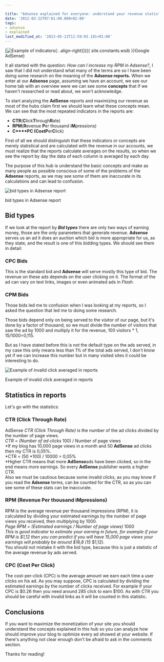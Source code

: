 ```yaml
---

title: "Adsense explained for everyone: understand your revenue statistics"
date: '2012-03-22T07:01:00.000+02:00'
tags:
- adsense
- explained
last_modified_at: '2013-05-13T11:59:03.181+01:00'
---
```


[![Example of indicators](https://i.imgur.com/teAzmHl.png){: .align-right}]({{ site.constants.wsib }}Google AdSense)

It all started with the question: *How can I increase my RPM in Adsense?*, I saw that I did not understand what many of the terms are so I have been doing some research on the meaning of the **Adsense ****reports****.** When we enter at our **Adsense** page, assuming we have an account, we see our home tab with an overview were we can see some **concepts** that if we haven't researched or read about, we won't acknowledge.

To start analyzing the **AdSense** reports and maximizing our revenue as most of the hubs claim first we should learn what these concepts mean.\
We can see that the most repeated indicators in the reports are:

- **CTR**(**C**lick**T**hrough**R**ate)
- **RPM**(**R**evenue **P**er thousand i**M**pressions)
- **C****PC **(**C**ost**P**er**C**lick)

First of all we should distinguish that these indicators or concepts are merely statistical and are calculated with the revenue in our accounts, we must realize that the reports calculate averages on the results, so when we see the report by day the data of each column is averaged by each day.

The purpose of this hub is understand the basic concepts and make as many people as possible conscious of some of the problems of the **Adsense** reports, as we may see some of them are inaccurate in its calculations and can lead to confusion.

![bid types in Adsense report](https://i.imgur.com/19HuBfU.png)

bid types in Adsense report

Bid types
---------

If we look at the report by ***Bid types*** there are only two ways of earning money, those are the only parameters that generate revenue. **Adsense** serves us an ad it does an auction which bid is more appropriate for us, as they state, and the result is one of this bidding types. We should see them in detail:

### **CPC Bids**

This is the standard bid and **Adsense** will serve mostly this type of bid. The revenue on these ads depends on the user clicking on it. The format of the ad can vary on text links, images or even animated ads in *Flash*.

### **CPM Bids**

Those bids led me to confusion when I was looking at my reports, so I asked the question that led me to doing some research.

Those bids depend only on being served to the visitor of our page, but it's done by a factor of thousand, so we must divide the number of visitors that saw the ad by 1000 and multiply it for the revenue, 100 visitors * $1,15 / 1000 =$0,115.

But as I have stated before this is not the default type on the ads served, in my case this only means less than 1% of the total ads served, I don't know yet if we can increase this number but in many visited sites it could be interesting to do.

![Example of invalid click averaged in reports](https://i.imgur.com/upleiUN.png)

Example of invalid click averaged in reports

Statistics in reports
---------------------

Let's go with the statistics:

### **CTR (Click Through Rate)**

AdSense *CTR (Click Through Rate)* is the number of the ad clicks divided by the number of page views.\
*CTR = (Number of ad clicks* 100) / Number of page views\
*If my blog has 10,000 page views in a month and 50 **AdSense** ad clicks then my CTR is 0,05%.\
*CTR = (50 *100) / 10000 = 0,05%\
*Higher CTR means that more **AdSense**ads have been clicked, so in the end means more earnings. So every **AdSense** publisher wants a higher CTR.\
Also we must be cautious because some invalid clicks, as you may know if you read the **Adsense** terms, can be counted for the CTR, so as you can see some of these stats can be inaccurate.

### **RPM (Revenue Per thousand iMpressions)**

RPM is the average revenue per thousand impressions (RPM), it is calculated by dividing your estimated earnings by the number of page views you received, then multiplying by 1000.\
*Page RPM = (Estimated earnings / Number of page views)* 1000\
*This is good indicator to estimate your earning in future, for example if your RPM is $1,12 then you can predict if you will have 15,000 page views your earnings will probably be around $16,8 (15* $1,12).\
You should not mistake it with the bid type, because this is just a statistic of the average revenue by ads served.

### **CPC (Cost Per Click)**

The cost-per-click (CPC) is the average amount we earn each time a user clicks on his ad. As you may suppose, CPC is calculated by dividing the estimated earnings by the number of clicks received.
For example if your CPC is $0.26 then you need around 285 click to earn $100. As with CTR you should be careful with invalid links as it will be counted in this statistic.

Conclusions
-----------

If you want to maximize the monetization of your site you should understand the concepts explained in this hub so you can analyze how should improve your blog to optimize every ad showed at your website. If there's anything not clear enough don't be afraid to ask in the comments section.

Thanks for reading!
